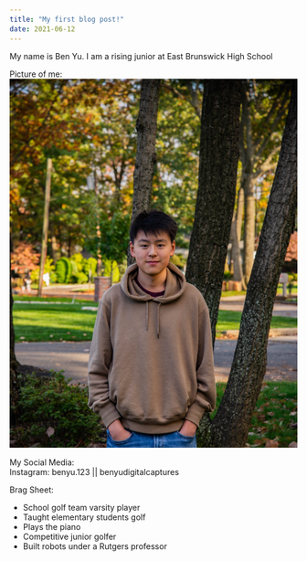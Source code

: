 ```yaml
---
title: "My first blog post!"
date: 2021-06-12
---
```


My name is Ben Yu. I am a rising junior at East Brunswick High School

Picture of me: \
![image](https://github.com/ben14yu/github-pages-with-jekyll/raw/main/pfp.jpg)

My Social Media: \
Instagram: benyu.123 || benyudigitalcaptures

Brag Sheet:
- School golf team varsity player
- Taught elementary students golf
- Plays the piano
- Competitive junior golfer
- Built robots under a Rutgers professor
